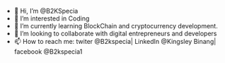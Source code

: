 - 👋 Hi, I’m @B2KSpecia
- 👀 I’m interested in Coding 
- 🌱 I’m currently learning BlockChain and cryptocurrency development.
- 💞️ I’m looking to collaborate with digital entrepreneurs and developers
- 📫 How to reach me: twiter @B2kspecia| LinkedIn @Kingsley Binang| facebook @B2kspecia1

<!---
B2KSpecia/B2KSpecia is a ✨ special ✨ repository because its `README.md` (this file) appears on your GitHub profile.
You can click the Preview link to take a look at your changes.
--->
